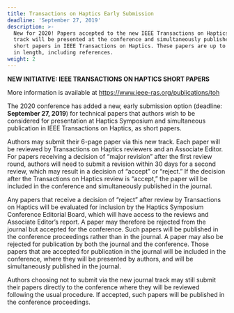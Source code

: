 ```yaml
---
title: Transactions on Haptics Early Submission
deadline: 'September 27, 2019'
description: >-
  New for 2020! Papers accepted to the new IEEE Transactions on Haptics journal
  track will be presented at the conference and simultaneously published as
  short papers in IEEE Transactions on Haptics. These papers are up to 6 pages
  in length, including references.
weight: 2
---
```

**NEW INITIATIVE: IEEE TRANSACTIONS ON HAPTICS SHORT PAPERS**

More information is available at <https://www.ieee-ras.org/publications/toh>

The 2020 conference has added a new, early submission option (deadline: **September 27, 2019**) for technical papers that authors wish to be considered for presentation at Haptics Symposium and simultaneous publication in IEEE Transactions on Haptics, as short papers. 

Authors may submit their 6-page paper via this new track.  Each paper will be reviewed by Transactions on Haptics reviewers and an Associate Editor.  For papers receiving a decision of “major revision” after the first review round, authors will need to submit a revision within 30 days for a second review, which may result in a decision of “accept” or “reject.”  If the decision after the Transactions on Haptics review is “accept,” the paper will be included in the conference and simultaneously published in the journal.

Any papers that receive a decision of “reject” after review by Transactions on Haptics will be evaluated for inclusion by the Haptics Symposium Conference Editorial Board, which will have access to the reviews and Associate Editor’s report.  A paper may therefore be rejected from the journal but accepted for the conference. Such papers will be published in the conference proceedings rather than in the journal.  A paper may also be rejected for publication by both the journal and the conference.  Those papers that are accepted for publication in the journal will be included in the conference, where they will be presented by authors, and will be simultaneously published in the journal.

Authors choosing not to submit via the new journal track may still submit their papers directly to the conference where they will be reviewed following the usual procedure.  If accepted, such papers will be published in the conference proceedings.
